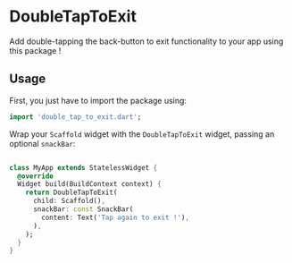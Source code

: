 # DoubleTapToExit

Add double-tapping the back-button to exit functionality to your app using this package !

## Usage

First, you just have to import the package using:

```dart
import 'double_tap_to_exit.dart';
```

Wrap your `Scaffold` widget with the `DoubleTapToExit` widget, passing an optional `snackBar`:


```dart

class MyApp extends StatelessWidget {
  @override
  Widget build(BuildContext context) {
    return DoubleTapToExit(
      child: Scaffold(),
      snackBar: const SnackBar(
        content: Text('Tap again to exit !'),
      ),
    );
  }
}

```